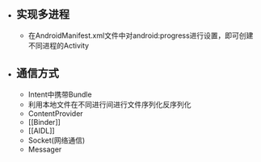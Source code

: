 - ## 实现多进程
	- 在AndroidManifest.xml文件中对android:progress进行设置，即可创建不同进程的Activity
- ## 通信方式
	- Intent中携带Bundle
	- 利用本地文件在不同进行间进行文件序列化反序列化
	- ContentProvider
	- [[Binder]]
	- [[AIDL]]
	- Socket(网络通信)
	- Messager